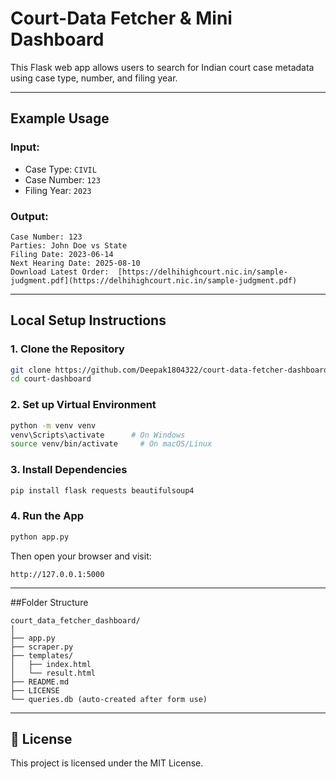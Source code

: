# Court-Data Fetcher & Mini Dashboard

This Flask web app allows users to search for Indian court case metadata using case type, number, and filing year.

---

##  Example Usage

### Input:
- Case Type: `CIVIL`
- Case Number: `123`
- Filing Year: `2023`

### Output:
```
Case Number: 123
Parties: John Doe vs State
Filing Date: 2023-06-14
Next Hearing Date: 2025-08-10
Download Latest Order:  [https://delhihighcourt.nic.in/sample-judgment.pdf](https://delhihighcourt.nic.in/sample-judgment.pdf)

```

---

## Local Setup Instructions

### 1. Clone the Repository
```bash
git clone https://github.com/Deepak1804322/court-data-fetcher-dashboard
cd court-dashboard
```

### 2. Set up Virtual Environment
```bash
python -m venv venv
venv\Scripts\activate      # On Windows
source venv/bin/activate     # On macOS/Linux
```

### 3. Install Dependencies
```bash
pip install flask requests beautifulsoup4
```

### 4. Run the App
```bash
python app.py
```

Then open your browser and visit:
```
http://127.0.0.1:5000
```

---

##Folder Structure

```
court_data_fetcher_dashboard/
│
├── app.py
├── scraper.py
├── templates/
│   ├── index.html
│   └── result.html
├── README.md
├── LICENSE
└── queries.db (auto-created after form use)
```

---

## 📄 License
This project is licensed under the MIT License.
